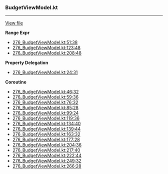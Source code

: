 ### BudgetViewModel.kt
---
[View file](../../precision_analyzed/276_BudgetViewModel.kt)

**Range Expr**

 - [276_BudgetViewModel.kt:51:38](../../precision_analyzed/276_BudgetViewModel.kt#L51)
 - [276_BudgetViewModel.kt:123:48](../../precision_analyzed/276_BudgetViewModel.kt#L123)
 - [276_BudgetViewModel.kt:208:48](../../precision_analyzed/276_BudgetViewModel.kt#L208)

**Property Delegation**

 - [276_BudgetViewModel.kt:24:31](../../precision_analyzed/276_BudgetViewModel.kt#L24)

**Coroutine**

 - [276_BudgetViewModel.kt:46:32](../../precision_analyzed/276_BudgetViewModel.kt#L46)
 - [276_BudgetViewModel.kt:59:36](../../precision_analyzed/276_BudgetViewModel.kt#L59)
 - [276_BudgetViewModel.kt:76:32](../../precision_analyzed/276_BudgetViewModel.kt#L76)
 - [276_BudgetViewModel.kt:85:28](../../precision_analyzed/276_BudgetViewModel.kt#L85)
 - [276_BudgetViewModel.kt:99:24](../../precision_analyzed/276_BudgetViewModel.kt#L99)
 - [276_BudgetViewModel.kt:119:36](../../precision_analyzed/276_BudgetViewModel.kt#L119)
 - [276_BudgetViewModel.kt:134:40](../../precision_analyzed/276_BudgetViewModel.kt#L134)
 - [276_BudgetViewModel.kt:139:44](../../precision_analyzed/276_BudgetViewModel.kt#L139)
 - [276_BudgetViewModel.kt:163:32](../../precision_analyzed/276_BudgetViewModel.kt#L163)
 - [276_BudgetViewModel.kt:177:28](../../precision_analyzed/276_BudgetViewModel.kt#L177)
 - [276_BudgetViewModel.kt:204:36](../../precision_analyzed/276_BudgetViewModel.kt#L204)
 - [276_BudgetViewModel.kt:217:40](../../precision_analyzed/276_BudgetViewModel.kt#L217)
 - [276_BudgetViewModel.kt:222:44](../../precision_analyzed/276_BudgetViewModel.kt#L222)
 - [276_BudgetViewModel.kt:249:32](../../precision_analyzed/276_BudgetViewModel.kt#L249)
 - [276_BudgetViewModel.kt:266:28](../../precision_analyzed/276_BudgetViewModel.kt#L266)
